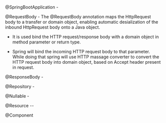 

@SpringBootApplication -

@RequestBody -
  The @RequestBody annotation maps the HttpRequest body to a transfer or domain object, 
  enabling automatic desialization of the inbound HttpRequest body onto a Java object.
  
  - It is used bind the HTTP request/response body with a domain object in method parameter or return type.
  
  - Spring will bind the incoming HTTP request body to that parameter. While doing that spring will use HTTP massage converter 
  to convert the HTTP request body into domain object, based on Accept header present in request.
  
 @ResponseBody -
 
 @Repository -
  
 @Nullable - 
 
 @Resource --
 
 @Component 
  
  
  
  
